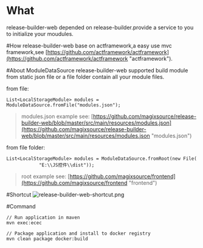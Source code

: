 # What
release-builder-web depended on release-builder.provide a service to you to initialize your moudules.


#How
release-builder-web base on actframework,a easy use mvc framework,see [https://github.com/actframework/actframework](https://github.com/actframework/actframework "actframework").

#About ModuleDataSource
release-builder-web supported build module from static json file or a file folder contain all your module files.

from file:

    List<LocalStorageModule> modules = ModuleDataSource.fromFile("modules.json");
> modules.json example see: [https://github.com/magixsource/release-builder-web/blob/master/src/main/resources/modules.json](https://github.com/magixsource/release-builder-web/blob/master/src/main/resources/modules.json "modules.json")

from file folder:

	List<LocalStorageModule> modules = ModuleDataSource.fromRoot(new File(
				"E:\\JS控件\\dist"));
> root example see: [https://github.com/magixsource/frontend](https://github.com/magixsource/frontend "frontend")

#Shortcut
![release-builder-web-shortcut.png](https://github.com/magixsource/release-builder-web/blob/master/release-builder-web-shortcut.png)

#Command
	
	// Run application in maven
	mvn exec:ecec
	
	// Package application and install to docker registry
	mvn clean package docker:build
 
